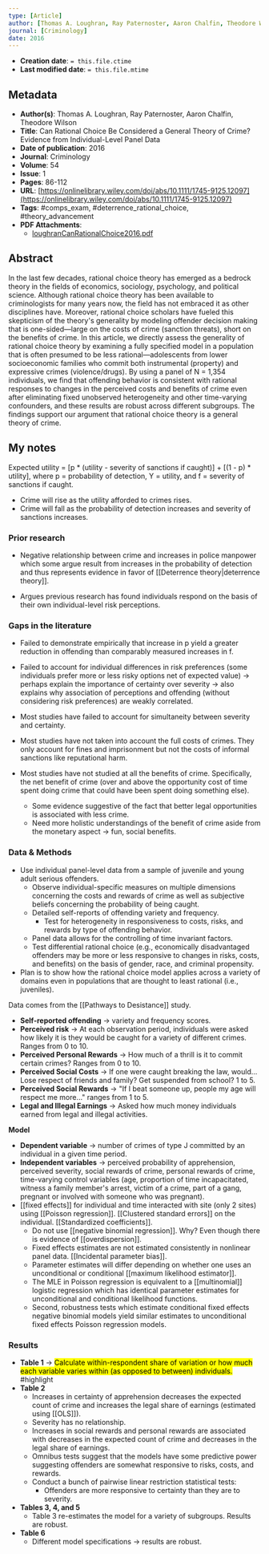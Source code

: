```yaml
---
type: [Article]
author: [Thomas A. Loughran, Ray Paternoster, Aaron Chalfin, Theodore Wilson]
journal: [Criminology]
date: 2016
---
```


* **Creation date**: `= this.file.ctime`
* **Last modified date**: `= this.file.mtime`

## Metadata

* **Author(s)**: Thomas A. Loughran, Ray Paternoster, Aaron Chalfin, Theodore Wilson
* **Title**: Can Rational Choice Be Considered a General Theory of Crime? Evidence from Individual-Level Panel Data
* **Date of publication**: 2016
* **Journal**: Criminology
* **Volume**: 54
* **Issue**: 1
* **Pages**: 86-112
* **URL**: [https://onlinelibrary.wiley.com/doi/abs/10.1111/1745-9125.12097](https://onlinelibrary.wiley.com/doi/abs/10.1111/1745-9125.12097)
* **Tags**: #comps_exam, #deterrence_rational_choice, #theory_advancement
* **PDF Attachments**:
  * [loughranCanRationalChoice2016.pdf](zotero://open-pdf/library/items/9TNFMY4Q)

## Abstract

In the last few decades, rational choice theory has emerged as a bedrock theory in the fields of economics, sociology, psychology, and political science. Although rational choice theory has been available to criminologists for many years now, the field has not embraced it as other disciplines have. Moreover, rational choice scholars have fueled this skepticism of the theory's generality by modeling offender decision making that is one-sided—large on the costs of crime (sanction threats), short on the benefits of crime. In this article, we directly assess the generality of rational choice theory by examining a fully specified model in a population that is often presumed to be less rational—adolescents from lower socioeconomic families who commit both instrumental (property) and expressive crimes (violence/drugs). By using a panel of N = 1,354 individuals, we find that offending behavior is consistent with rational responses to changes in the perceived costs and benefits of crime even after eliminating fixed unobserved heterogeneity and other time-varying confounders, and these results are robust across different subgroups. The findings support our argument that rational choice theory is a general theory of crime.

## My notes

Expected utility = \[p * (utility - severity of sanctions if caught)] + \[(1 - p) * utility], where p = probability of detection, Y = utility, and f = severity of sanctions if caught.
* Crime will rise as the utility afforded to crimes rises.
* Crime will fall as the probability of detection increases and severity of sanctions increases.

### Prior research

* Negative relationship between crime and increases in police manpower which some argue result from increases in the probability of detection and thus represents evidence in favor of [[Deterrence theory|deterrence theory]].
  
* Argues previous research has found individuals respond on the basis of their own individual-level risk perceptions.

### Gaps in the literature

* Failed to demonstrate empirically that increase in p yield a greater reduction in offending than comparably measured increases in f.

* Failed to account for individual differences in risk preferences (some individuals prefer more or less risky options net of expected value) -> perhaps explain the importance of certainty over severity -> also explains why association of perceptions and offending (without considering risk preferences) are weakly correlated.
  
* Most studies have failed to account for simultaneity between severity and certainty.
  
* Most studies have not taken into account the full costs of crimes. They only account for fines and imprisonment but not the costs of informal sanctions like reputational harm.
  
* Most studies have not studied at all the benefits of crime. Specifically, the net benefit of crime (over and above the opportunity cost of time spent doing crime that could have been spent doing something else).
	* Some evidence suggestive of the fact that better legal opportunities is associated with less crime.
	* Need more holistic understandings of the benefit of crime aside from the monetary aspect -> fun, social benefits.

### Data & Methods

* Use individual panel-level data from a sample of juvenile and young adult serious offenders.
	* Observe individual-specific measures on multiple dimensions concerning the costs and rewards of crime as well as subjective beliefs concerning the probability of being caught.
	* Detailed self-reports of offending variety and frequency.
		* Test for heterogeneity in responsiveness to costs, risks, and rewards by type of offending behavior.
	* Panel data allows for the controlling of time invariant factors.
	* Test differential rational choice (e.g., economically disadvantaged offenders may be more or less responsive to changes in risks, costs, and benefits) on the basis of gender, race, and criminal propensity.
* Plan is to show how the rational choice model applies across a variety of domains even in populations that are thought to least rational (i.e., juveniles).

Data comes from the [[Pathways to Desistance]] study.

* **Self-reported offending** -> variety and frequency scores.
* **Perceived risk** -> At each observation period, individuals were asked how likely it is they would be caught for a variety of different crimes. Ranges from 0 to 10.
* **Perceived Personal Rewards** -> How much of a thrill is it to commit certain crimes? Ranges from 0 to 10.
* **Perceived Social Costs** -> If one were caught breaking the law, would... Lose respect of friends and family? Get suspended from school? 1 to 5.
* **Perceived Social Rewards** -> "If I beat someone up, people my age will respect me more..." ranges from 1 to 5.
* **Legal and Illegal Earnings** -> Asked how much money individuals earned from legal and illegal activities.

**Model**
* **Dependent variable** -> number of crimes of type J committed by an individual in a given time period.
* **Independent variables** -> perceived probability of apprehension, perceived severity, social rewards of crime, personal rewards of crime, time-varying control variables (age, proportion of time incapacitated, witness a family member's arrest, victim of a crime, part of a gang, pregnant or involved with someone who was pregnant).
* [[fixed effects]] for individual and time interacted with site (only 2 sites) using [[Poisson regression]]. [[Clustered standard errors]] on the individual. [[Standardized coefficients]].
	* Do not use [[negative binomial regression]]. Why? Even though there is evidence of [[overdispersion]].
	* Fixed effects estimates are not estimated consistently in nonlinear panel data. [[Incidental parameter bias]].
	* Parameter estimates will differ depending on whether one uses an unconditional or conditional [[maximum likelihood estimator]].
	* The MLE in Poisson regression is equivalent to a [[multinomial]] logistic regression which has identical parameter estimates for unconditional and conditional likelihood functions.
	* Second, robustness tests which estimate conditional fixed effects negative binomial models yield similar estimates to unconditional fixed effects Poisson regression models.

### Results

* **Table 1** -> <mark> Calculate within-respondent share of variation or how much each variable varies within (as opposed to between) individuals. </mark> #highlight 
* **Table 2**
	* Increases in certainty of apprehension decreases the expected count of crime and increases the legal share of earnings (estimated using [[OLS]]).
	* Severity has no relationship.
	* Increases in social rewards and personal rewards are associated with decreases in the expected count of crime and decreases in the legal share of earnings.
	* Omnibus tests suggest that the models have some predictive power suggesting offenders are somewhat responsive to risks, costs, and rewards.
	* Conduct a bunch of pairwise linear restriction statistical tests:
		* Offenders are more responsive to certainty than they are to severity.
* **Tables 3, 4, and 5**
	* Table 3 re-estimates the model for a variety of subgroups. Results are robust.
* **Table 6**
	* Different model specifications -> results are robust.